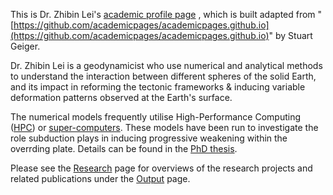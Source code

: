 This is Dr. Zhibin Lei's [academic profile page](zhibinlei.github.io)
, which is built adapted from "[https://github.com/academicpages/academicpages.github.io](https://github.com/academicpages/academicpages.github.io)" by Stuart Geiger. 

Dr. Zhibin Lei is a geodynamicist who use numerical and analytical methods to understand the interaction between different spheres of the solid Earth, and its impact in reforming the tectonic frameworks & inducing variable deformation patterns observed at the Earth's surface.

The numerical models frequently utilise High-Performance Computing ([HPC](https://en.wikipedia.org/wiki/High-performance_computing)) or [super-computers](https://en.wikipedia.org/wiki/Supercomputer). These models have been run to investigate the role subduction plays in inducing progressive weakening within the overrding plate. Details can be found in the [PhD thesis](https://orca.cardiff.ac.uk/id/eprint/152759/1/2022leizphd.pdf).

Please see the [Research](https://zhibinlei.github.io/research/) page for overviews of the research projects and related publications under the [Output](https://zhibinlei.github.io/output/) page.
